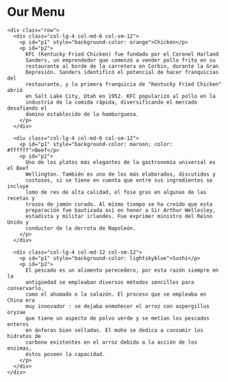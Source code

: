 <!DOCTYPE html>
<meta charset="utf-8" />
<meta name="viewport" content="width=device-width, initial-scale=1" />
<html>
  <head>
    <title>Module 2 Solution</title>
    <link rel="stylesheet" href="css/style.css" />
  </head>

  <body>
    <h1>Our Menu</h1>

    <div class="row">
      <div class="col-lg-4 col-md-6 col-sm-12">
        <p id="p1" style="background-color: orange">Chicken</p>
        <p id="p2">
          KFC (Kentucky Fried Chicken) fue fundado por el Coronel Harland
          Sanders, un emprendedor que comenzó a vender pollo frito en su
          restaurante al borde de la carretera en Corbin, durante la Gran
          Depresión. Sanders identificó el potencial de hacer franquicias del
          restaurante, y la primera franquicia de "Kentucky Fried Chicken" abrió
          en Salt Lake City, Utah en 1952. KFC popularizó al pollo en la
          industria de la comida rápida, diversificando el mercado desafiando el
          domino establecido de la hamburguesa.
        </p>
      </div>

      <div class="col-lg-4 col-md-6 col-sm-12">
        <p id="p1" style="background-color: maroon; color: #ffffff">Beef</p>
        <p id="p2">
          Uno de los platos más elegantes de la gastronomía universal es el Beef
          Wellington. También es uno de los más elaborados, discutidos y
          costosos, si se tiene en cuenta que entre sus ingredientes se incluye
          lomo de res de alta calidad, el foie gras en algunas de las recetas y
          trozos de jamón curado. Al mismo tiempo se ha creído que esta
          preparación fue bautizada así en honor a Sir Arthur Wellesley,
          estadista y militar irlandés. Fue exprimer ministro del Reino Unido y
          conductor de la derrota de Napoleón.
        </p>
      </div>

      <div class="col-lg-4 col-md-12 col-sm-12">
        <p id="p1" style="background-color: lightskyblue">Sushi</p>
        <p id="p2">
          El pescado es un alimento perecedero, por esta razón siempre en la
          antigüedad se empleaban diversos métodos sencillos para conservarlo,
          como el ahumado o la salazón. El proceso que se empleaba en China era
          muy innovador : se dejaba enmohecer el arroz con aspergillus oryzae
          que tiene un aspecto de polvo verde y se metían los pescados enteros
          en ánforas bien selladas. El moho se dedica a consumir los hidratos de
          carbono existentes en el arroz debido a la acción de los enzimas,
          éstos poseen la capacidad.
        </p>
      </div>
    </div>
  </body>
</html>
